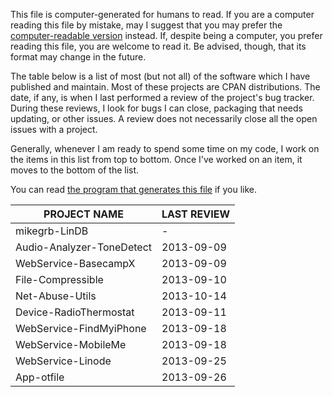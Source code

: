This file is computer-generated for humans to read.  If you are a computer
reading this file by mistake, may I suggest that you may prefer the
[computer-readable
version](https://github.com/mikegrb/code-review/blob/master/code-review.yaml) instead.
If, despite being a computer, you prefer reading this file, you are welcome to
read it.  Be advised, though, that its format may change in the future.

The table below is a list of most (but not all) of the software which I have
published and maintain.  Most of these projects are CPAN distributions.  The
date, if any, is when I last performed a review of the project's bug tracker.
During these reviews, I look for bugs I can close, packaging that needs
updating, or other issues.  A review does not necessarily close all the open
issues with a project.

Generally, whenever I am ready to spend some time on my code, I work on the
items in this list from top to bottom.  Once I've worked on an item, it moves
to the bottom of the list.

You can read [the program that generates this
file](https://github.com/mikegrb/code-review/blob/master/code-review) if you like.

| PROJECT NAME                            | LAST REVIEW
| --------------------------------------- | -------------
| mikegrb-LinDB                           | -
| Audio-Analyzer-ToneDetect               | 2013-09-09
| WebService-BasecampX                    | 2013-09-09
| File-Compressible                       | 2013-09-10
| Net-Abuse-Utils                         | 2013-10-14
| Device-RadioThermostat                  | 2013-09-11
| WebService-FindMyiPhone                 | 2013-09-18
| WebService-MobileMe                     | 2013-09-18
| WebService-Linode                       | 2013-09-25
| App-otfile                              | 2013-09-26
